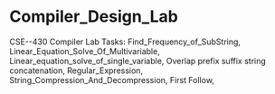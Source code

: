 # Compiler_Design_Lab
 CSE--430
Compiler Lab Tasks:
Find_Frequency_of_SubString,
Linear_Equation_Solve_Of_Multivariable,
Linear_equation_solve_of_single_variable,
Overlap prefix suffix string concatenation,
Regular_Expression,
String_Compression_And_Decompression,
First Follow,
